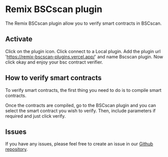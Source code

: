 # Remix BSCscan plugin

The Remix BSCscan plugin allow you to verify smart contracts in BSCscan. 

## Activate

Click on the plugin icon.
Click connect to a Local plugin.
Add the plugin url 'https://remix-bscscan-plugins.vercel.app/' and name Bscscan plugin.
Now click okay and enjoy your bsc contract verifier.

## How to verify smart contracts

To verify smart contracts, the first thing you need to do is to compile smart contracts.

Once the contracts are compiled, go to the BSCscan plugin and you can select the smart contract you wish to verify. Then, include parameters if required and just click verify.

## Issues

If you have any issues, please feel free to create an issue in our [Github repository](https://github.com/blackluv/remix-bscscan-plugins/issues).
